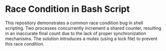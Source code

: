 # Race Condition in Bash Script

This repository demonstrates a common race condition bug in shell scripting.  Two processes concurrently increment a shared counter, resulting in an inaccurate final count due to the lack of proper synchronization mechanisms. The solution introduces a mutex (using a lock file) to prevent this race condition.